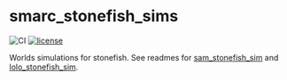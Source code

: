 # smarc_stonefish_sims
![CI](https://github.com/smarc-project/smarc_stonefish_sims/workflows/CI/badge.svg?branch=noetic-devel) [![license](https://img.shields.io/badge/License-BSD%203--Clause-blue.svg)](https://opensource.org/licenses/BSD-3-Clause)

Worlds simulations for stonefish. See readmes for [sam_stonefish_sim](https://github.com/smarc-project/smarc_stonefish_sims/tree/noetic-devel/sam_stonefish_sim) and [lolo_stonefish_sim](https://github.com/smarc-project/smarc_stonefish_sims/tree/noetic-devel/lolo_stonefish_sim).
